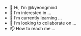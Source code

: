 - 👋 Hi, I’m @kyeongmind
- 👀 I’m interested in ...
- 🌱 I’m currently learning ...
- 💞️ I’m looking to collaborate on ...
- 📫 How to reach me ...

<!---
kyeongmind/kyeongmind is a ✨ special ✨ repository because its `README.md` (this file) appears on your GitHub profile.
You can click the Preview link to take a look at your changes.
--->
